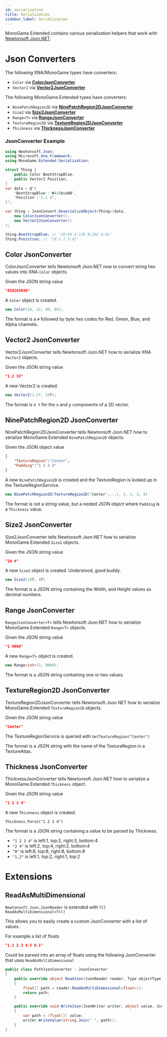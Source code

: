 ```yaml
---
id: serialization
title: Serialization
sidebar_label: Serialization
---
```


MonoGame.Extended contains various serialization helpers that work with [Newtonsoft Json.NET](http://www.newtonsoft.com/json/help/html/SerializingJSON.htm).

# Json Converters

The following XNA/MonoGame types have converters:

* `Color` via **[ColorJsonConverter](#color-jsonconverter)**
* `Vector2` via **[Vector2JsonConverter](#vector2-jsonconverter)**

The following MonoGame.Extended types have converters:

* `NinePatchRegion2D` via **[NinePatchRegion2DJsonConverter](#ninepatchregion2d-jsonconverter)**
* `Size2` via **[Size2JsonConverter](#size2-jsonconverter)**
* `Range<T>` via **[RangeJsonConverter](#range-jsonconverter)**
* `TextureRegion2D` via **[TextureRegion2DJsonConverter](#textureregion2d-jsonconverter)**
* `Thickness` via **[ThicknessJsonConverter](#thickness-jsonconverter)**

### JsonConverter Example

```csharp
using Newtonsoft.Json;
using Microsoft.Xna.Framework;
using MonoGame.Extended.Serialization;

struct Thing {
    public Color BootStrapBlue;
    public Vector2 Position;
}
var data = @"{
    'BootStrapBlue':'#428bca00',
    'Position':'1.1 4',
}";

var thing = JsonConvert.DeserializeObject<Thing>(data,
    new ColorJsonConverter(),
    new Vector2JsonConverter()
);

thing.BootStrapBlue; // "{R:66 G:139 B:202 A:0}"
thing.Posistion; // "{X:1.1 Y:4}"
```

## Color JsonConverter

ColorJsonConverter tells Newtonsoft Json.NET now to convert string hex values into XNA `Color` objects.

Given the JSON string value
```json
"#10203040"
```
A `Color` object is created.
```csharp
new Color(16, 32, 48, 64);
```

The format is a `#` followed by byte hex codes for Red, Green, Blue, and Alpha channels.

## Vector2 JsonConverter

Vector2JsonConverter tells Newtonsoft Json.NET how to serialize XNA `Vector2` objects.

Given the JSON string value
```JSON
"1.2 33"
```
A new Vector2 is created.
```csharp
new Vector2(1.2f, 33f);
```

The format is `X Y` for the x and y components of a 2D vector.

## NinePatchRegion2D JsonConverter

NinePatchRegion2DJsonConverter tells Newtonsoft Json.NET how to serialize MonoGame.Extended `NinePatchRegion2D` objects.

Given the JSON object value

```json
{
    "TextureRegion":"Center",
    "Padding":"1 2 3 4"
}
```

A new `NinePatchRegion2D` is created and the TextureRegion is looked up in the TextureRegionService.

```csharp
new NinePatchRegion2D(TextureRegion2D('Center',...), 1, 2, 3, 4)
```

The format is not a string value, but a nested JSON object where `Padding` is a `Thickness` value.

## Size2 JsonConverter

Size2JsonConverter tells Newtonsoft Json.NET how to serialize MonoGame.Extended `Size2` objects.

Given the JSON string value
```json
"10 4"
```
A new `Size2` object is created.  Understood, good buddy.
```csharp
new Size2(10f, 4f)
```
The format is a JSON string containing the Width, and Height values as decimal numbers.

## Range JsonConverter

`RangeJsonConverter<T>` tells Newtonsoft Json.NET how to serialize MonoGame.Extended `Range<T>` objects.

Given the JSON string value
```json
"1 9000"
```
A new `Range<T>` object is created.
```csharp
new Range<int>(1, 9000);
```

The format is a JSON string containing one or two values.

## TextureRegion2D JsonConverter

TextureRegion2DJsonConverter tells Newtonsoft Json.NET how to serialize MonoGame.Extended `TextureRegion2D` objects.

Given the JSON string value
```json
"Center"
```
The TextureRegionService is queried with `GetTextureRegion("Center")`

The format is a JSON string with the name of the TextureRegion in a TextureAtlas.

## Thickness JsonConverter

ThicknessJsonConverter tells Newtonsoft Json.NET how to serialize a MonoGame.Extended `Thickness` object.

Given the JSON string value
```json
"1 2 3 4"
```
A new `Thickness` object is created.
```
Thickness.Parse("1 2 3 4")
```

The format is a JSON string containing a value to be parsed by Thickness.

* `"1 2 3 4"` is left:1, top:2, right:3, bottom:4
* `"2 4"` is left:2, top:4, right:2, bottom:4
* `"8"` is left:8, top:8, right:8, bottom:8
* `"1,2"` is left:1, top:2, right:1, top:2

# Extensions

## ReadAsMultiDimensional

`Newtonsoft.Json.JsonReader` is extended with `T[] ReadAsMultiDimensional<T>()`

This allows you to easily create a custom JsonConverter with a list of values.

For example a list of floats
```json
"1.1 2.3 4.5 6.1"
```
Could be parsed into an array of floats using the following JsonConverter that uses `ReadAsMultiDimensional`
```csharp
public class PathJsonConverter : JsonConverter
{
    public override object ReadJson(JsonReader reader, Type objectType, object value, JsonSerializer serializer)
    {
        float[] path = reader.ReadAsMultiDimensional<float>();
        return path;
    }

    public override void WriteJson(JsonWriter writer, object value, JsonSerializer serializer)
    {
        var path = (float[]) value;
        writer.WriteValue(string.Join(" ", path));
    }
}
```